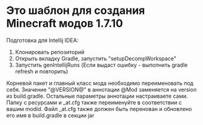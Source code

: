 # Это шаблон для создания Minecraft модов 1.7.10

Подготовка для Intellij IDEA:
1. Клонировать репозиторий
2. Открыть вкладку Gradle, запустить "setupDecompWorkspace"
3. Запустить genIntellijRuns (Если выдаст ошибку - выполнить gradle refresh и повторить)

Корневой пакет и главный класс мода необходимо переименовать под себя.
Значение "@VERSION@" в аннотации @Mod заменяется на version из build.gradle. Остальные параметры аннотации настраиваете сами.
Папку с ресурсами и _at.cfg также переименуйте в соответствии с вашим modid. Файл _at.cfg также должен быть перенован и обновлено
его имя в build.gradle в секции jar

